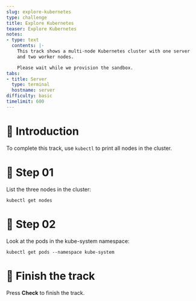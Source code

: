 ```yaml
---
slug: explore-kubernetes
type: challenge
title: Explore Kubernetes
teaser: Explore Kubernetes
notes:
- type: text
  contents: |-
    This track shows a multi-node Kubernetes cluster with one server
    and two worker nodes.

    Please wait while we provision the sandbox.
tabs:
- title: Server
  type: terminal
  hostname: server
difficulty: basic
timelimit: 600
---
```


👋 Introduction
===============

To complete this track, use `kubectl` to
print all nodes in the cluster.

📄 Step 01
==========

List the three nodes in the cluster:

```
kubectl get nodes
```

🧩 Step 02
==========

Look at the pods in the kube-system namespace:

```
kubectl get pods --namespace kube-system
```

🏁 Finish the track
===================

Press **Check** to finish the track.
